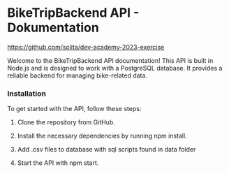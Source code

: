 # BikeTripBackend API - Dokumentation

https://github.com/solita/dev-academy-2023-exercise

Welcome to the BikeTripBackend API documentation! This API is built in Node.js and is designed to work with a PostgreSQL database. It provides a reliable backend for managing bike-related data.

### Installation
To get started with the API, follow these steps:

1. Clone the repository from GitHub.

2. Install the necessary dependencies by running npm install.

3. Add .csv files to database with sql scripts found in data folder 

4. Start the API with npm start.

